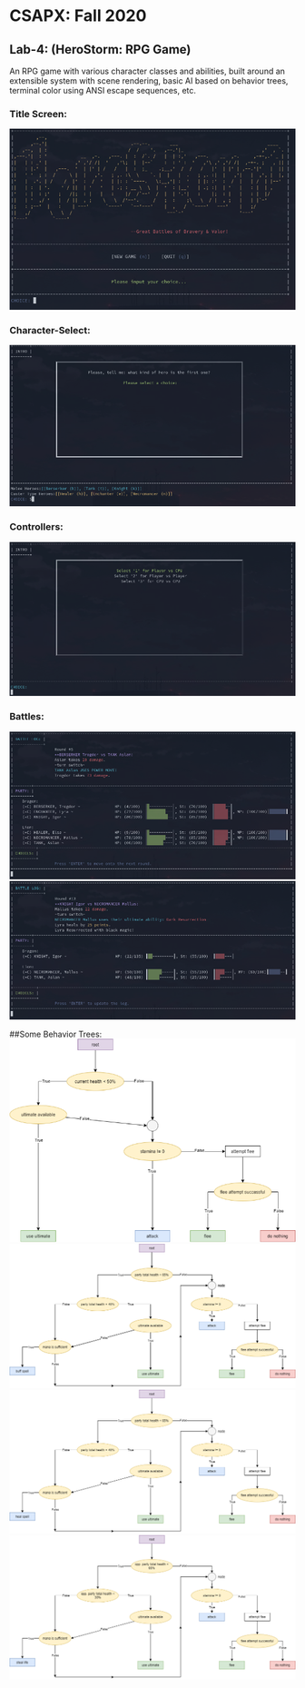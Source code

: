 # CSAPX: Fall 2020

## Lab-4: (HeroStorm: RPG Game)
An RPG game with various character classes and abilities, built around an extensible system with scene rendering, basic AI based on behavior trees, terminal color using ANSI escape sequences, etc.

### Title Screen:
![demo](./screenshots/title.png)
### Character-Select:
![demo](./screenshots/characterSelect.png)
### Controllers:
![demo](./screenshots/controllers.png)
### Battles:
![demo](./screenshots/battle1.png)
![demo](./screenshots/battle2.png)

##Some Behavior Trees:
![berserker](./src/diagrams/berserker_behavior_tree.png) ![enchanter](./src/diagrams/enchanter_behavior_tree.png)
![healer](./src/diagrams/healer_behavior_tree.png) ![necromancer](./src/diagrams/necromancer_behavior_tree.png)
